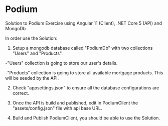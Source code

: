 # Podium

Solution to Podium Exercise using Angular 11 (Client), .NET Core 5 (API) and MongoDb

In order use the Solution:

1) Setup a mongodb database called "PodiumDb" with two collections "Users" and "Products".
  
  -"Users" collection is going to store our user's details.
  
  -"Products" collection is going to store all available mortgage products. This will be seeded by the API.

2) Check "appsettings.json" to ensure all the database configurations are correct.

3) Once the API is build and published, edit in PodiumClient the "assets/config.json" file with api base URL.

4) Build and Publish PodiumClient, you should be able to use the Solution.
